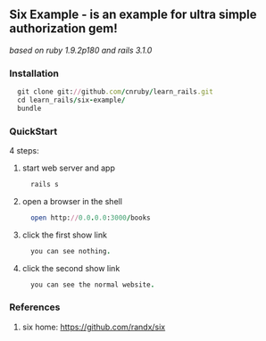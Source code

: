 ## Six Example - is an example for ultra simple authorization gem!

_based on ruby 1.9.2p180 and rails 3.1.0_

### Installation

```ruby
  git clone git://github.com/cnruby/learn_rails.git
  cd learn_rails/six-example/
  bundle
```


### QuickStart

4 steps:

1. start web server and app

    ```ruby
      rails s
    ```

2. open a browser in the shell

    ```ruby
	  open http://0.0.0.0:3000/books
    ```

3. click the first show link

    ```ruby
      you can see nothing.
    ```

4. click the second show link

    ```ruby
      you can see the normal website.
    ```

### References

1. six home: https://github.com/randx/six